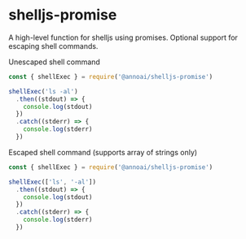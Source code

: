 # shelljs-promise

A high-level function for shelljs using promises. Optional support for escaping shell commands.



Unescaped shell command

```js
const { shellExec } = require('@annoai/shelljs-promise')

shellExec('ls -al')
  .then((stdout) => {
    console.log(stdout)
  })
  .catch((stderr) => {
    console.log(stderr)
  })
```



Escaped shell command (supports array of strings only)

```javascript
const { shellExec } = require('@annoai/shelljs-promise')

shellExec(['ls', '-al'])
  .then((stdout) => {
    console.log(stdout)
  })
  .catch((stderr) => {
    console.log(stderr)
  })
```

